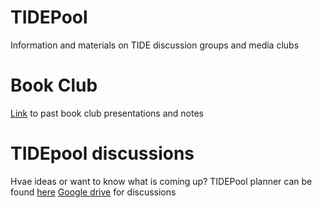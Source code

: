 # TIDEPool
Information and materials on TIDE discussion groups and media clubs

# Book Club
[Link](https://drive.google.com/drive/folders/1KHcV183mkHvQBer9VzXlDoKoRm04-tHg?usp=sharing) to past book club presentations and notes

# TIDEpool discussions
Hvae ideas or want to know what is coming up? TIDEPool planner can be found [here](https://docs.google.com/spreadsheets/d/1y0Si3IiWKcDporNe7G_V3_R9gGJ3zRuO/edit#gid=428648949)
[Google drive](https://drive.google.com/drive/folders/1KHcV183mkHvQBer9VzXlDoKoRm04-tHg?usp=sharing) for discussions
